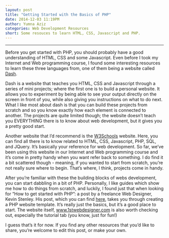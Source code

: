 ```yaml
---
layout: post
title: "Getting Started with the Basics of PHP"
date: 2014-12-03 11:19PM
author: Yumna Aziz
categories: Web Development Resources
short: Some resouces to learn HTML, CSS, Javascript and PHP.
---
```

<hr>

Before you get started with PHP, you should probably have a good understanding of HTML, CSS and some Javascript. 
Even before I took my Internet and Web programming course, I found some interesting resources to learn these three 
languages from, one of them being a website called [Dash](https://dash.generalassemb.ly/). 

Dash is a website that teaches you HTML, CSS and Javascript through a series of mini projects; where the first one is 
to build a personal website. It allows you to experiment by being able to see your output directly on the screen in 
front of you, while also giving you instructions on what to do next. What I like most about dash is that you can 
build these projects from scratch and so you know exactly how each element is connected to another. The projects are 
quite limited though; the website doesn’t teach you EVERYTHING there is to know about web development, but it gives 
you a pretty good start. 

Another website that I’d recommend is the [W3Schools](http://www.w3schools.com/default.asp) website. Here, you can
find all there is to know related to HTML, CSS, Javascript, PHP, SQL, and JQuery. It’s basically your reference for 
web development. So far, we’ve been using this website in our Internet and Web programming course and it’s come in 
pretty handy when you want refer back to something. I do find it a bit scattered though - meaning, if you wanted to
start from scratch, you’re not really sure where to begin. That’s where, I think, projects come in handy. 

After you’re familiar with these the building blocks of webs development, you can start dabbling in a bit of PHP. 
Personally, I like guides which show me how to do things from scratch, and luckily, I found just that when looking 
for “How to get started with PHP”: a post by a freelance Web Designer, Kevin Stenley. His post, which you can find 
[here](http://www.1stwebdesigner.com/tutorials/how-to-create-php-website-template/), takes you through creating a 
PHP website template. It’s really just the basics, but it’s a good place to start. The website itself,
www.1stwebdesigner.com is also worth checking out, especially the tutorial tab (you know, just for fun!)

I guess that’s it for now. If you find any other resources that you’d like to share, you’re welcome to edit this post, or make your own. 
